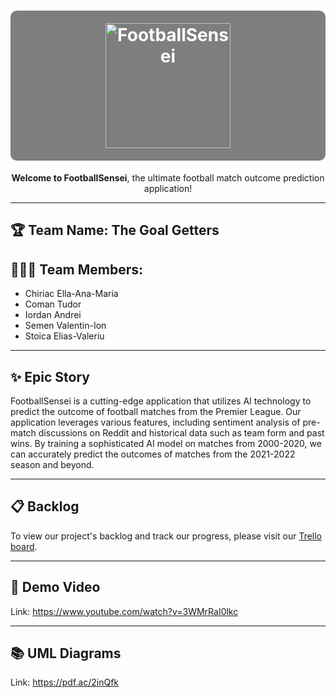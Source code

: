 <h1 align="center" style="background-color: #7e7e7e; color: #ffffff; padding: 20px; border-radius: 10px;">
  <img src="https://i.imgur.com/PRMPOr7.png" alt="FootballSensei" width="200">
</h1>

<p align="center"><strong>Welcome to FootballSensei</strong>, the ultimate football match outcome prediction application!</p>

---

## 🏆 Team Name: The Goal Getters

## 🧑‍🤝‍🧑 Team Members:
- Chiriac Ella-Ana-Maria
- Coman Tudor
- Iordan Andrei
- Semen Valentin-Ion
- Stoica Elias-Valeriu

---

## ✨ Epic Story
FootballSensei is a cutting-edge application that utilizes AI technology to predict the outcome of football matches from the Premier League. Our application leverages various features, including sentiment analysis of pre-match discussions on Reddit and historical data such as team form and past wins. By training a sophisticated AI model on matches from 2000-2020, we can accurately predict the outcomes of matches from the 2021-2022 season and beyond.

---

## 📋 Backlog
To view our project's backlog and track our progress, please visit our [Trello board](https://trello.com/b/eajEXChL/proiect-kanban).

---

## 🎥 Demo Video
Link: https://www.youtube.com/watch?v=3WMrRaI0lkc

---

## 📚 UML Diagrams
Link: https://pdf.ac/2inQfk

